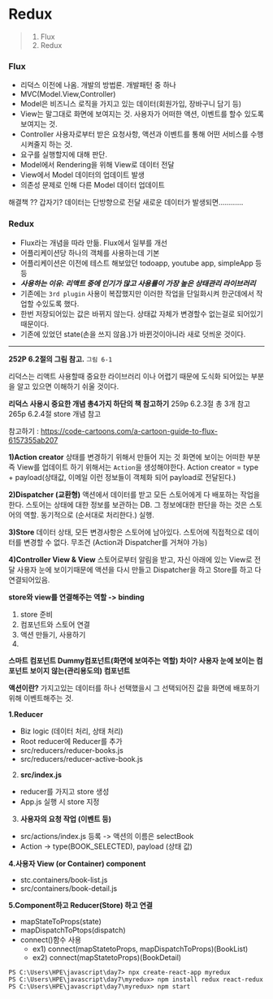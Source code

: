 # Redux

> 1. Flux
> 2. Redux



### Flux 

+ 리덕스 이전에 나옴. 개발의 방법론. 개발패턴 중 하나
+ MVC(Model.View,Controller)
+ Model은 비즈니스 로직을 가지고 있는 데이터(회원가입, 장바구니 담기 등)
+ View는 말그대로 화면에 보여지는 것. 사용자가 어떠한 액션, 이벤트를 할수 있도록 보여지는 것. 
+ Controller 사용자로부터 받은 요청사항, 액션과 이벤트를 통해 어떤 서비스를 수행시켜줄지 하는 것. 
+ 요구를 실행할지에 대해 판단. 
+ Model에서 Rendering을 위해 View로 데이터 전달
+ View에서 Model 데이터의 업데이트 발생
+ 의존성 문제로 인해 다른 Model 데이터 업데이트



해결책 ?? 갑자기? 
데이터는 단방향으로 전달
새로운 데이터가 발생되면............

### Redux

+ Flux라는 개념을 따라 만듦. Flux에서 일부를 개선
+ 어플리케이션당 하나의 객체를 사용하는데 기본
+ 어플리케이션은 이전에 테스트 해보았던 todoapp, youtube app, simpleApp 등등
+ ***사용하는 이유: 리액트 중에 인기가 많고 사용률이 가장 높은 상태관리 라이브러리***
+ 기존에는 `3rd plugin` 사용이 복잡했지만 이러한 작업을 단일화시켜 한군데에서 작업할 수있도록 했다.
+ 한번 저장되어있는 값은 바뀌지 않는다. 상태값 자체가 변경할수 없는걸로 되어있기때문이다.
+ 기존에 있었던 state(손을 쓰지 않음.)가 바뀐것이아니라 새로 덧씌운 것이다.

---



**252P 6.2절의 그림 참고.** `그림 6-1`

리덕스는 리액트 사용할때 중요한 라이브러리 이나 어렵기 때문에 도식화 되어있는 부분을 알고 있으면 이해하기 쉬울 것이다.

__리덕스 사용시 중요한 개념 총4가지 하단의 책 참고하기__
259p 6.2.3절 총 3개 참고
265p 6.2.4절 store 개념 참고


참고하기 : https://code-cartoons.com/a-cartoon-guide-to-flux-6157355ab207

**1)Action creator**
상태를 변경하기 위해서 만들어 지는 것
화면에 보이는 어떠한 부분 즉 View를 업데이트 하기 위해서는 `Action`을 생성해야한다.
Action creator = type + payload(상태값, 이메일 이런 정보들이 객체화 되어 payload로 전달된다.)

**2)Dispatcher (교환형)**
액션에서 데이터를 받고 모든 스토어에게 다 배포하는 작업을 한다. 
스토어는 상태에 대한 정보를 보관하는 DB. 그 정보에대한 판단을 하는 것은 스토어의 역할.
동기적으로 (순서대로 처리한다.) 실행.

**3)Store**
데이터 상태, 모든 변경사항은 스토어에 남아있다. 
스토어에 직접적으로 데이터를 변경할 수 없다. 무조건 (Action과 Dispatcher를 거쳐야 가능)

**4)Controller View & View**
스토어로부터 알림을 받고, 자신 아래에 있는 View로 전달
사용자 눈에 보이기때문에 액션을 다시 만들고 Dispatcher을 하고 Store를 하고 다 연결되어있음.

**store와 view를 연결해주는 역할 -> binding**

1. store 준비
2. 컴포넌트와 스토어 연결
3. 액션 만들기, 사용하기
4. 

**스마트 컴포넌트 Dummy컴포넌트(화면에 보여주는 역할) 차이?**
**사용자 눈에 보이는 컴포넌트 보이지 않는(관리용도의) 컴포넌트**

**액션이란?**
가지고있는 데이터를 하나 선택했을시 그 선택되어진 값을 화면에 배포하기 위해 이벤트해주는 것.

**1.Reducer**

- Biz logic (데이터 처리, 상태 처리)
- Root reducer에 Reducer를 추가
- src/reducers/reducer-books.js
- src/reducers/reducer-active-book.js
2. **src/index.js**
- reducer를 가지고 store 생성
- App.js 실행 시 store 지정
3. **사용자의 요청 작업 (이벤트 등)**
- src/actions/index.js 등록 -> 액션의 이름은 selectBook
- Action -> type(BOOK_SELECTED), payload (상태 값)

**4.사용자 View (or Container) component**

- stc.containers/book-list.js
- src/containers/book-detail.js

**5.Component하고 Reducer(Store) 하고 연결**


- mapStateToProps(state)
- mapDispatchToPtops(dispatch)
- connect()함수 사용
  - ex1) connect(mapStatetoProps, mapDispatchToProps)(BookList)
  - ex2) connect(mapStatetoProps)(BookDetail)

```
PS C:\Users\HPE\javascript\day7> npx create-react-app myredux
PS C:\Users\HPE\javascript\day7\myredux> npm install redux react-redux
PS C:\Users\HPE\javascript\day7\myredux> npm start
```

